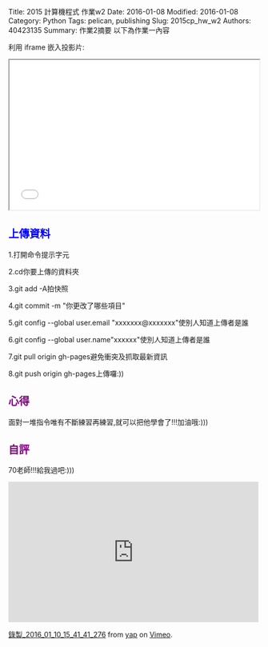 Title: 2015 計算機程式 作業w2
Date:  2016-01-08
Modified:  2016-01-08
Category: Python
Tags: pelican, publishing
Slug: 2015cp_hw_w2
Authors: 40423135
Summary: 作業2摘要
以下為作業一內容

利用 iframe 嵌入投影片:

<iframe src="w2.html" width="500" height="300"></iframe>

<font color=blue>上傳資料</font>
-----------------------------------------------

1.打開命令提示字元

2.cd你要上傳的資料夾

3.git add -A拍快照

4.git commit -m "你更改了哪些項目"

5.git config --global user.email "xxxxxxx@xxxxxxx"使別人知道上傳者是誰

6.git config --global user.name"xxxxxx"使別人知道上傳者是誰

7.git pull origin gh-pages避免衝突及抓取最新資訊

8.git push origin gh-pages上傳囉:))



                                
<font color=purple>心得</font>
--------------------------------------
面對一堆指令唯有不斷練習再練習,就可以把他學會了!!!加油哦:)))

                                
                                    
<font color=purple>自評</font>
---------------------------------

70老師!!!給我過吧:)))
                                    

                                                
<iframe src="https://player.vimeo.com/video/151279443" width="500" height="281" frameborder="0" webkitallowfullscreen mozallowfullscreen allowfullscreen></iframe> <p><a href="https://vimeo.com/151279443">錄製_2016_01_10_15_41_41_276</a> from <a href="https://vimeo.com/user45104858">yap</a> on <a href="https://vimeo.com">Vimeo</a>.</p>









